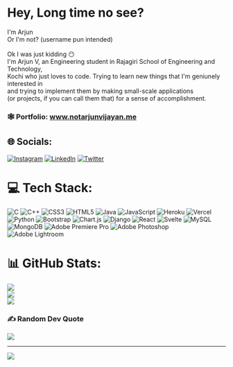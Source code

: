 # Hey, Long time no see?
I'm Arjun<br>Or I'm not? (username pun intended)<br><br>Ok I was just kidding 😶<br>I'm Arjun V, an Engineering student in Rajagiri School of Engineering and Technology, <br>Kochi who just loves to code. Trying to learn new things that I'm geniunely interested in<br>and trying to implement them by making small-scale applications<br>(or projects, if you can call them that) for a sense of accomplishment.

### 🕸️ Portfolio: www.notarjunvijayan.me

## 🌐 Socials:
[![Instagram](https://img.shields.io/badge/Instagram-%23E4405F.svg?logo=Instagram&logoColor=white)](https://instagram.com/notarjunvijayan) [![LinkedIn](https://img.shields.io/badge/LinkedIn-%230077B5.svg?logo=linkedin&logoColor=white)](https://linkedin.com/in/arjun-v-83294622a) [![Twitter](https://img.shields.io/badge/Twitter-%231DA1F2.svg?logo=Twitter&logoColor=white)](https://twitter.com/notarjunvijayan) 

# 💻 Tech Stack:
![C](https://img.shields.io/badge/c-%2300599C.svg?style=for-the-badge&logo=c&logoColor=white) ![C++](https://img.shields.io/badge/c++-%2300599C.svg?style=for-the-badge&logo=c%2B%2B&logoColor=white) ![CSS3](https://img.shields.io/badge/css3-%231572B6.svg?style=for-the-badge&logo=css3&logoColor=white) ![HTML5](https://img.shields.io/badge/html5-%23E34F26.svg?style=for-the-badge&logo=html5&logoColor=white) ![Java](https://img.shields.io/badge/java-%23ED8B00.svg?style=for-the-badge&logo=java&logoColor=white) ![JavaScript](https://img.shields.io/badge/javascript-%23323330.svg?style=for-the-badge&logo=javascript&logoColor=%23F7DF1E) ![Heroku](https://img.shields.io/badge/heroku-%23430098.svg?style=for-the-badge&logo=heroku&logoColor=white) ![Vercel](https://img.shields.io/badge/vercel-%23000000.svg?style=for-the-badge&logo=vercel&logoColor=white) ![Python](https://img.shields.io/badge/python-3670A0?style=for-the-badge&logo=python&logoColor=ffdd54) ![Bootstrap](https://img.shields.io/badge/bootstrap-%23563D7C.svg?style=for-the-badge&logo=bootstrap&logoColor=white) ![Chart.js](https://img.shields.io/badge/chart.js-F5788D.svg?style=for-the-badge&logo=chart.js&logoColor=white) ![Django](https://img.shields.io/badge/django-%23092E20.svg?style=for-the-badge&logo=django&logoColor=white) ![React](https://img.shields.io/badge/react-%2320232a.svg?style=for-the-badge&logo=react&logoColor=%2361DAFB) ![Svelte](https://img.shields.io/badge/svelte-%23f1413d.svg?style=for-the-badge&logo=svelte&logoColor=white) ![MySQL](https://img.shields.io/badge/mysql-%2300f.svg?style=for-the-badge&logo=mysql&logoColor=white) ![MongoDB](https://img.shields.io/badge/MongoDB-%234ea94b.svg?style=for-the-badge&logo=mongodb&logoColor=white) ![Adobe Premiere Pro](https://img.shields.io/badge/Adobe%20Premiere%20Pro-9999FF.svg?style=for-the-badge&logo=Adobe%20Premiere%20Pro&logoColor=white) ![Adobe Photoshop](https://img.shields.io/badge/adobephotoshop-%2331A8FF.svg?style=for-the-badge&logo=adobephotoshop&logoColor=white) ![Adobe Lightroom](https://img.shields.io/badge/Adobe%20Lightroom-31A8FF.svg?style=for-the-badge&logo=Adobe%20Lightroom&logoColor=white)
# 📊 GitHub Stats:
![](https://github-readme-stats.vercel.app/api?username=notarjunvijayan&theme=dark&hide_border=false&include_all_commits=true&count_private=true)<br/>
![](https://github-readme-streak-stats.herokuapp.com/?user=notarjunvijayan&theme=dark&hide_border=false&count_private=true)<br/>
![](https://github-readme-stats.vercel.app/api/top-langs/?username=notarjunvijayan&theme=dark&hide_border=false&include_all_commits=true&count_private=true&layout=compact&hide=python,powershell)

### ✍️ Random Dev Quote
![](https://quotes-github-readme.vercel.app/api?type=vetical&theme=dark)

---
[![](https://visitcount.itsvg.in/api?id=notarjunvijayan&icon=2&color=12)](https://visitcount.itsvg.in)

<!-- Proudly created with GPRM ( https://gprm.itsvg.in ) -->
